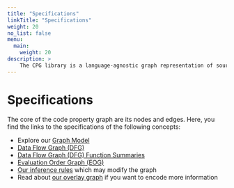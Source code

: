 ```yaml
---
title: "Specifications"
linkTitle: "Specifications"
weight: 20
no_list: false
menu:
  main:
    weight: 20
description: >
    The CPG library is a language-agnostic graph representation of source code.
---
```


# Specifications
The core of the code property graph are its nodes and edges. Here, you find the
links to the specifications of the following concepts:

* Explore our [Graph Model](./graph)
* [Data Flow Graph (DFG)](./dfg)
* [Data Flow Graph (DFG) Function Summaries](./dfg-function-summaries.md)
* [Evaluation Order Graph (EOG)](./eog)
* [Our inference rules](./inference) which may modify the graph
* Read about [our overlay graph](./overlays) if you want to encode more information
